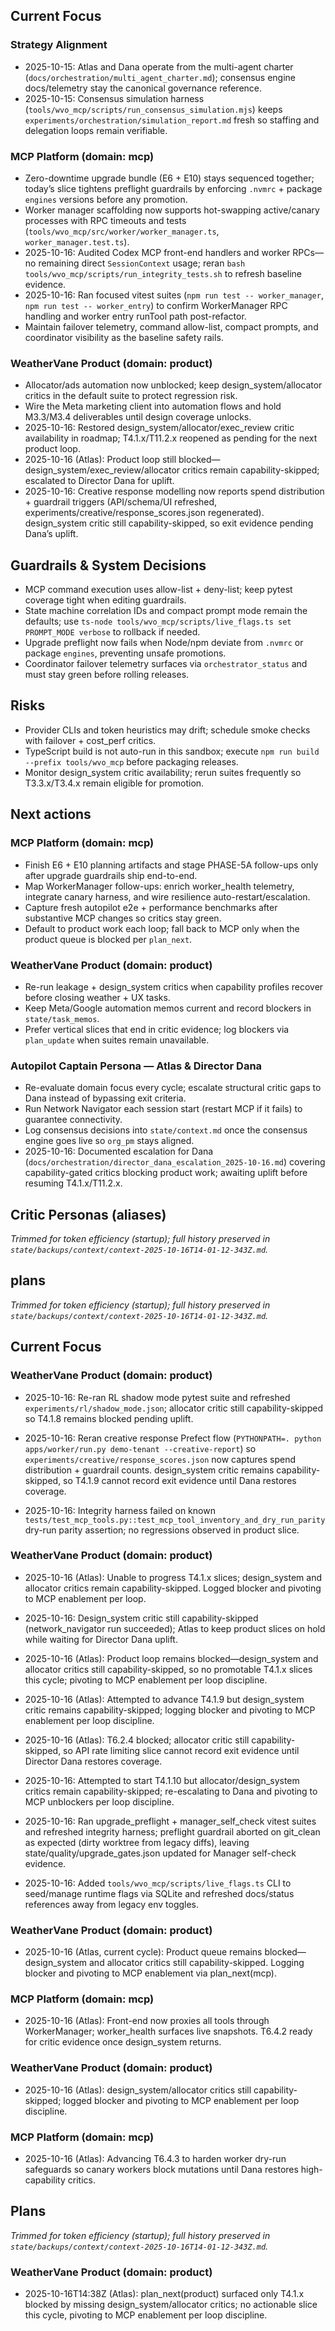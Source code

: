 ## Current Focus
### Strategy Alignment
- 2025-10-15: Atlas and Dana operate from the multi-agent charter (`docs/orchestration/multi_agent_charter.md`); consensus engine docs/telemetry stay the canonical governance reference.
- 2025-10-15: Consensus simulation harness (`tools/wvo_mcp/scripts/run_consensus_simulation.mjs`) keeps `experiments/orchestration/simulation_report.md` fresh so staffing and delegation loops remain verifiable.

### MCP Platform (domain: mcp)
- Zero-downtime upgrade bundle (E6 + E10) stays sequenced together; today’s slice tightens preflight guardrails by enforcing `.nvmrc` + package `engines` versions before any promotion.
- Worker manager scaffolding now supports hot-swapping active/canary processes with RPC timeouts and tests (`tools/wvo_mcp/src/worker/worker_manager.ts`, `worker_manager.test.ts`).
- 2025-10-16: Audited Codex MCP front-end handlers and worker RPCs—no remaining direct `SessionContext` usage; reran `bash tools/wvo_mcp/scripts/run_integrity_tests.sh` to refresh baseline evidence.
- 2025-10-16: Ran focused vitest suites (`npm run test -- worker_manager`, `npm run test -- worker_entry`) to confirm WorkerManager RPC handling and worker entry runTool path post-refactor.
- Maintain failover telemetry, command allow-list, compact prompts, and coordinator visibility as the baseline safety rails.

### WeatherVane Product (domain: product)
- Allocator/ads automation now unblocked; keep design_system/allocator critics in the default suite to protect regression risk.
- Wire the Meta marketing client into automation flows and hold M3.3/M3.4 deliverables until design coverage unlocks.
- 2025-10-16: Restored design_system/allocator/exec_review critic availability in roadmap; T4.1.x/T11.2.x reopened as pending for the next product loop.
- 2025-10-16 (Atlas): Product loop still blocked—design_system/exec_review/allocator critics remain capability-skipped; escalated to Director Dana for uplift.
- 2025-10-16: Creative response modelling now reports spend distribution + guardrail triggers (API/schema/UI refreshed, experiments/creative/response_scores.json regenerated). design_system critic still capability-skipped, so exit evidence pending Dana’s uplift.

## Guardrails & System Decisions
- MCP command execution uses allow-list + deny-list; keep pytest coverage tight when editing guardrails.
- State machine correlation IDs and compact prompt mode remain the defaults; use `ts-node tools/wvo_mcp/scripts/live_flags.ts set PROMPT_MODE verbose` to rollback if needed.
- Upgrade preflight now fails when Node/npm deviate from `.nvmrc` or package `engines`, preventing unsafe promotions.
- Coordinator failover telemetry surfaces via `orchestrator_status` and must stay green before rolling releases.

## Risks
- Provider CLIs and token heuristics may drift; schedule smoke checks with failover + cost_perf critics.
- TypeScript build is not auto-run in this sandbox; execute `npm run build --prefix tools/wvo_mcp` before packaging releases.
- Monitor design_system critic availability; rerun suites frequently so T3.3.x/T3.4.x remain eligible for promotion.

## Next actions
### MCP Platform (domain: mcp)
- Finish E6 + E10 planning artifacts and stage PHASE-5A follow-ups only after upgrade guardrails ship end-to-end.
- Map WorkerManager follow-ups: enrich worker_health telemetry, integrate canary harness, and wire resilience auto-restart/escalation.
- Capture fresh autopilot e2e + performance benchmarks after substantive MCP changes so critics stay green.
- Default to product work each loop; fall back to MCP only when the product queue is blocked per `plan_next`.

### WeatherVane Product (domain: product)
- Re-run leakage + design_system critics when capability profiles recover before closing weather + UX tasks.
- Keep Meta/Google automation memos current and record blockers in `state/task_memos`.
- Prefer vertical slices that end in critic evidence; log blockers via `plan_update` when suites remain unavailable.

### Autopilot Captain Persona — Atlas & Director Dana
- Re-evaluate domain focus every cycle; escalate structural critic gaps to Dana instead of bypassing exit criteria.
- Run Network Navigator each session start (restart MCP if it fails) to guarantee connectivity.
- Log consensus decisions into `state/context.md` once the consensus engine goes live so `org_pm` stays aligned.
- 2025-10-16: Documented escalation for Dana (`docs/orchestration/director_dana_escalation_2025-10-16.md`) covering capability-gated critics blocking product work; awaiting uplift before resuming T4.1.x/T11.2.x.

## Critic Personas (aliases)
_Trimmed for token efficiency (startup); full history preserved in `state/backups/context/context-2025-10-16T14-01-12-343Z.md`._

## plans
_Trimmed for token efficiency (startup); full history preserved in `state/backups/context/context-2025-10-16T14-01-12-343Z.md`._

## Current Focus
### WeatherVane Product (domain: product)
- 2025-10-16: Re-ran RL shadow mode pytest suite and refreshed `experiments/rl/shadow_mode.json`; allocator critic still capability-skipped so T4.1.8 remains blocked pending uplift.

- 2025-10-16: Reran creative response Prefect flow (`PYTHONPATH=. python apps/worker/run.py demo-tenant --creative-report`) so `experiments/creative/response_scores.json` now captures spend distribution + guardrail counts. design_system critic remains capability-skipped, so T4.1.9 cannot record exit evidence until Dana restores coverage.
- 2025-10-16: Integrity harness failed on known `tests/test_mcp_tools.py::test_mcp_tool_inventory_and_dry_run_parity` dry-run parity assertion; no regressions observed in product slice.
### WeatherVane Product (domain: product)
- 2025-10-16 (Atlas): Unable to progress T4.1.x slices; design_system and allocator critics remain capability-skipped. Logged blocker and pivoting to MCP enablement per loop.

- 2025-10-16: Design_system critic still capability-skipped (network_navigator run succeeded); Atlas to keep product slices on hold while waiting for Director Dana uplift.
- 2025-10-16 (Atlas): Product loop remains blocked—design_system and allocator critics still capability-skipped, so no promotable T4.1.x slices this cycle; pivoting to MCP enablement per loop discipline.
- 2025-10-16 (Atlas): Attempted to advance T4.1.9 but design_system critic remains capability-skipped; logging blocker and pivoting to MCP enablement per loop discipline.
- 2025-10-16 (Atlas): T6.2.4 blocked; allocator critic still capability-skipped, so API rate limiting slice cannot record exit evidence until Director Dana restores coverage.
- 2025-10-16: Attempted to start T4.1.10 but allocator/design_system critics remain capability-skipped; re-escalating to Dana and pivoting to MCP unblockers per loop discipline.
- 2025-10-16: Ran upgrade_preflight + manager_self_check vitest suites and refreshed integrity harness; preflight guardrail aborted on git_clean as expected (dirty worktree from legacy diffs), leaving state/quality/upgrade_gates.json updated for Manager self-check evidence.

- 2025-10-16: Added `tools/wvo_mcp/scripts/live_flags.ts` CLI to seed/manage runtime flags via SQLite and refreshed docs/status references away from legacy env toggles.
### WeatherVane Product (domain: product)
- 2025-10-16 (Atlas, current cycle): Product queue remains blocked—design_system and allocator critics still capability-skipped. Logging blocker and pivoting to MCP enablement via plan_next(mcp).

### MCP Platform (domain: mcp)
- 2025-10-16 (Atlas): Front-end now proxies all tools through WorkerManager; worker_health surfaces live snapshots. T6.4.2 ready for critic evidence once design_system returns.
### WeatherVane Product (domain: product)
- 2025-10-16 (Atlas): design_system/allocator critics still capability-skipped; logged blocker and pivoting to MCP enablement per loop discipline.

### MCP Platform (domain: mcp)
- 2025-10-16 (Atlas): Advancing T6.4.3 to harden worker dry-run safeguards so canary workers block mutations until Dana restores high-capability critics.

## Plans
_Trimmed for token efficiency (startup); full history preserved in `state/backups/context/context-2025-10-16T14-01-12-343Z.md`._

### WeatherVane Product (domain: product)
- 2025-10-16T14:38Z (Atlas): plan_next(product) surfaced only T4.1.x blocked by missing design_system/allocator critics; no actionable slice this cycle, pivoting to MCP enablement per loop discipline.
